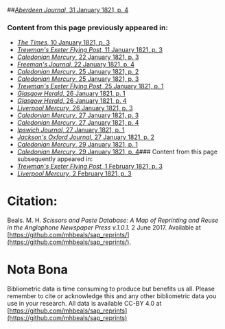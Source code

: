 ##[*Aberdeen Journal*, 31 January 1821, p. 4](https://mhbeals.github.io/sap_html/Aberdeen-Journal/Aberdeen-Journal-31-January-1821-p-4)

### Content from this page previously appeared in:
+ [*The Times*, 10 January 1821, p. 3](https://mhbeals.github.io/sap_html/The-Times/The-Times-10-January-1821-p-3)
+ [*Trewman's Exeter Flying Post*, 11 January 1821, p. 3](https://mhbeals.github.io/sap_html/Trewman's-Exeter-Flying-Post/Trewman's-Exeter-Flying-Post-11-January-1821-p-3)
+ [*Caledonian Mercury*, 22 January 1821, p. 3](https://mhbeals.github.io/sap_html/Caledonian-Mercury/Caledonian-Mercury-22-January-1821-p-3)
+ [*Freeman's Journal*, 22 January 1821, p. 4](https://mhbeals.github.io/sap_html/Freeman's-Journal/Freeman's-Journal-22-January-1821-p-4)
+ [*Caledonian Mercury*, 25 January 1821, p. 2](https://mhbeals.github.io/sap_html/Caledonian-Mercury/Caledonian-Mercury-25-January-1821-p-2)
+ [*Caledonian Mercury*, 25 January 1821, p. 3](https://mhbeals.github.io/sap_html/Caledonian-Mercury/Caledonian-Mercury-25-January-1821-p-3)
+ [*Trewman's Exeter Flying Post*, 25 January 1821, p. 1](https://mhbeals.github.io/sap_html/Trewman's-Exeter-Flying-Post/Trewman's-Exeter-Flying-Post-25-January-1821-p-1)
+ [*Glasgow Herald*, 26 January 1821, p. 1](https://mhbeals.github.io/sap_html/Glasgow-Herald/Glasgow-Herald-26-January-1821-p-1)
+ [*Glasgow Herald*, 26 January 1821, p. 4](https://mhbeals.github.io/sap_html/Glasgow-Herald/Glasgow-Herald-26-January-1821-p-4)
+ [*Liverpool Mercury*, 26 January 1821, p. 3](https://mhbeals.github.io/sap_html/Liverpool-Mercury/Liverpool-Mercury-26-January-1821-p-3)
+ [*Caledonian Mercury*, 27 January 1821, p. 3](https://mhbeals.github.io/sap_html/Caledonian-Mercury/Caledonian-Mercury-27-January-1821-p-3)
+ [*Caledonian Mercury*, 27 January 1821, p. 4](https://mhbeals.github.io/sap_html/Caledonian-Mercury/Caledonian-Mercury-27-January-1821-p-4)
+ [*Ipswich Journal*, 27 January 1821, p. 1](https://mhbeals.github.io/sap_html/Ipswich-Journal/Ipswich-Journal-27-January-1821-p-1)
+ [*Jackson's Oxford Journal*, 27 January 1821, p. 2](https://mhbeals.github.io/sap_html/Jackson's-Oxford-Journal/Jackson's-Oxford-Journal-27-January-1821-p-2)
+ [*Caledonian Mercury*, 29 January 1821, p. 1](https://mhbeals.github.io/sap_html/Caledonian-Mercury/Caledonian-Mercury-29-January-1821-p-1)
+ [*Caledonian Mercury*, 29 January 1821, p. 4](https://mhbeals.github.io/sap_html/Caledonian-Mercury/Caledonian-Mercury-29-January-1821-p-4)### Content from this page subsequently appeared in:
+ [*Trewman's Exeter Flying Post*, 1 February 1821, p. 3](https://mhbeals.github.io/sap_html/Trewman's-Exeter-Flying-Post/Trewman's-Exeter-Flying-Post-1-February-1821-p-3)
+ [*Liverpool Mercury*, 2 February 1821, p. 3](https://mhbeals.github.io/sap_html/Liverpool-Mercury/Liverpool-Mercury-2-February-1821-p-3)
                    
# Citation: 

Beals. M. H. *Scissors and Paste Database: A Map of Reprinting and Reuse in the Anglophone Newspaper Press v.1.0.1.* 2 June 2017. Available at [https://github.com/mhbeals/sap_reprints/](https://github.com/mhbeals/sap_reprints/). 
                    
# Nota Bona

Bibliometric data is time consuming to produce but benefits us all. Please remember to cite or acknowledge this and any other bibliometric data you use in your research. All data is available CC-BY 4.0 at [https://github.com/mhbeals/sap_reprints](https://github.com/mhbeals/sap_reprints)